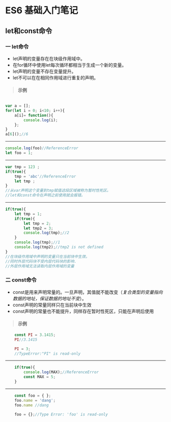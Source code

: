 # ES6 基础入门笔记
## let和const命令
### 一 let命令
* let声明的变量存在在块级作用域中。
* 在for循环中使用let每次循环都相当于生成一个新的变量。
* let声明的变量不存在变量提升。
* let不可以在在相同作用域进行重复的声明。
> #### 示例

```javascript

var a = [];
for(let i = 0; i<10; i++){
    a[i]= function(){
        console.log(i);
    };
}
a[6]();//6
```

***

```javascript
console.log(foo)//ReferenceError
let foo = 1;
```

***

```javascript
var tmp = 123 ;
if(true){
    tmp = 'abc'//ReferenceError
    let tmp ;
}
//从var声明这个变量到tmp赋值这段区域被称为暂时性死区。
//let和const命令在声明之前使用就会报错。
```

***

```javascript
if(true){
    let tmp = 1;
    if(true){
        let tmp = 2;
        let tmp2 = 3;
        console.log(tmp);//2
    }
    console.log(tmp);//1
    console.log(tmp2);//tmp2 is not defined
}
//在块级作用域中声明的变量只在当前块中生效。
//同时外层代码块不受内层代码块的影响.
//外层作用域无法读取内层作用域的变量
```
### 二 const命令
* const是用来声明常量的。一旦声明，其值就不能改变（*复合类型的变量指向数据的地址，保证数据的地址不变*）。
* const声明的常量同样只在当前块中生效
* const声明的常量也不能提升，同样存在暂时性死区，只能在声明后使用
> #### 示例

```javascript
    const PI = 3.1415;
    PI//3.1415

    PI = 3;
    //TypeError:"PI" is read-only

```

***

```javascript
    if(true){
        console.log(MAX);//ReferenceError
        const MAX = 5;
    }

```

***

```javascript
    const foo = { };
    foo.name = 'dang';
    foo.name //dang

    foo = {};//Type Error: 'foo' is read-only
```